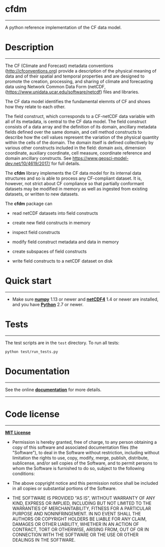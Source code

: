 cfdm
====

----------------------------------------------------------------------

A python reference implementation of the CF data model.

Description
===========

----------------------------------------------------------------------

The CF (Climate and Forecast) metadata conventions
(http://cfconventions.org) provide a description of the physical
meaning of data and of their spatial and temporal properties and are
designed to promote the creation, processing, and sharing of climate
and forecasting data using Network Common Data Form (netCDF,
(https://www.unidata.ucar.edu/software/netcdf) files and libraries.

The CF data model identifies the fundamental elemnts of CF and shows
how they relate to each other.

The field construct, which corresponds to a CF-netCDF data variable
with all of its metadata, is central to the CF data model. The field
construct consists of a data array and the definition of its domain,
ancillary metadata fields defined over the same domain, and cell
method constructs to describe how the cell values represent the
variation of the physical quantity within the cells of the domain. The
domain itself is defined collectively by various other constructs
included in the field: domain axis, dimension coordinate, auxiliary
coordinate, cell measure, coordinate reference and domain ancillary
constructs. See https://www.geosci-model-dev.net/10/4619/2017/ for
full details.

The **cfdm** library implements the CF data model for its internal
data structures and so is able to process any CF-compliant dataset. It
is, however, not strict about CF compliance so that partially
conformant datasets may be modified in memory as well as ingested from
existing datasets, or written to new datasets.

The **cfdm** package can

* read netCDF datasets into field constructs

* create new field constructs in memory

* inspect field constructs

* modify field construct metadata and data in memory

* create subspaces of field constructs

* write field constructs to a netCDF dataset on disk

Quick start
===========

----------------------------------------------------------------------

* Make sure [**numpy**](https://pypi.python.org/pypi/numpy) 1.13 or
  newer and [**netCDF4**](https://pypi.python.org/pypi/netCDF4) 1.4 or
  newer are installed, and you have
  [**Python**](http://www.python.org) 2.7 or newer.

Tests
=====

----------------------------------------------------------------------

The test scripts are in the ``test`` directory. To run all tests:

    python test/run_tests.py


Documentation
=============

----------------------------------------------------------------------

See the online [**documentation**](https://ncas-cms.github.io/cfdm)
for more details.

----------------------------------------------------------------------

Code license
============

----------------------------------------------------------------------

[**MIT License**](http://opensource.org/licenses/mit-license.php)

  * Permission is hereby granted, free of charge, to any person
    obtaining a copy of this software and associated documentation
    files (the "Software"), to deal in the Software without
    restriction, including without limitation the rights to use, copy,
    modify, merge, publish, distribute, sublicense, and/or sell copies
    of the Software, and to permit persons to whom the Software is
    furnished to do so, subject to the following conditions:

  * The above copyright notice and this permission notice shall be
    included in all copies or substantial portions of the Software.

  * THE SOFTWARE IS PROVIDED "AS IS", WITHOUT WARRANTY OF ANY KIND,
    EXPRESS OR IMPLIED, INCLUDING BUT NOT LIMITED TO THE WARRANTIES OF
    MERCHANTABILITY, FITNESS FOR A PARTICULAR PURPOSE AND
    NONINFRINGEMENT. IN NO EVENT SHALL THE AUTHORS OR COPYRIGHT
    HOLDERS BE LIABLE FOR ANY CLAIM, DAMAGES OR OTHER LIABILITY,
    WHETHER IN AN ACTION OF CONTRACT, TORT OR OTHERWISE, ARISING FROM,
    OUT OF OR IN CONNECTION WITH THE SOFTWARE OR THE USE OR OTHER
    DEALINGS IN THE SOFTWARE.
